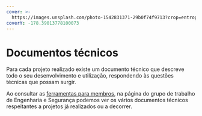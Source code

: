 ```yaml
---
cover: >-
  https://images.unsplash.com/photo-1542831371-29b0f74f9713?crop=entropy&cs=srgb&fm=jpg&ixid=MnwxOTcwMjR8MHwxfHNlYXJjaHwyfHxwcm9ncmFtbWluZ3xlbnwwfHx8fDE2NDU2MDcwODU&ixlib=rb-1.2.1&q=85
coverY: -178.39013778100073
---
```


# Documentos técnicos

Para cada projeto realizado existe um documento técnico que descreve todo o seu desenvolvimento e utilização, respondendo às questões técnicas que possam surgir.

Ao consultar as [ferramentas para membros](https://app.gitbook.com/o/QpmlQ5J26WNUO3MSS4hG/s/n0taPDJ7hoLOTWEHXmdb/), na página do grupo de trabalho de Engenharia e Segurança podemos ver os vários documentos técnicos respeitantes a projetos já realizados ou a decorrer.
